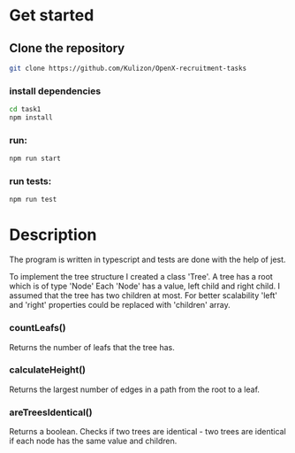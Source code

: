 # Get started

## Clone the repository

```bash
git clone https://github.com/Kulizon/OpenX-recruitment-tasks
```

### install dependencies

```bash
cd task1
npm install
```

### run:

```bash
npm run start
```

### run tests:

```bash
npm run test
```

# Description

The program is written in typescript and tests are done with the help of jest.

To implement the tree structure I created a class 'Tree'. A tree has a root which is of type 'Node' Each 'Node' has a value, left child and right child. I assumed that the tree has two children at most. For better scalability 'left' and 'right' properties could be replaced with 'children' array.

### countLeafs()

Returns the number of leafs that the tree has.

### calculateHeight()

Returns the largest number of edges in a path from the root to a leaf.

### areTreesIdentical()

Returns a boolean. Checks if two trees are identical - two trees are identical if each node has the same value and children.

